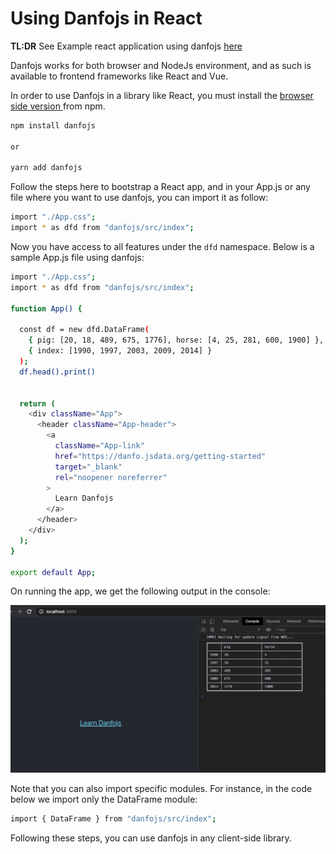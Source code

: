 # Using Danfojs in React

**TL:DR** See Example react application using danfojs [here](https://github.com/opensource9ja/Data-aRT)

Danfojs works for both browser and NodeJs environment, and as such is available to frontend frameworks like React and Vue. 

In order to use Danfojs in a library like React, you must install the [browser side version ](https://www.npmjs.com/package/danfojs)from npm. 

```bash
npm install danfojs

or 

yarn add danfojs
```

Follow the steps here to bootstrap a React app, and in your App.js or any file where you want to use danfojs, you can import it as follow:

```bash
import "./App.css";
import * as dfd from "danfojs/src/index";
```

Now you have access to all features under the `dfd` namespace. Below is a sample App.js file using danfojs:

```bash
import "./App.css";
import * as dfd from "danfojs/src/index";

function App() {

  const df = new dfd.DataFrame(
    { pig: [20, 18, 489, 675, 1776], horse: [4, 25, 281, 600, 1900] },
    { index: [1990, 1997, 2003, 2009, 2014] }
  );
  df.head().print()


  return (
    <div className="App">
      <header className="App-header">
        <a
          className="App-link"
          href="https://danfo.jsdata.org/getting-started"
          target="_blank"
          rel="noopener noreferrer"
        >
          Learn Danfojs 
        </a>
      </header>
    </div>
  );
}

export default App;

```

On running the app, we get the following output in the console:

![](../.gitbook/assets/screen-shot-2021-02-14-at-7.22.16-pm.png)

Note that you can also import specific modules. For instance, in the code below we import only the DataFrame module:

```bash
import { DataFrame } from "danfojs/src/index";
```

Following these steps, you can use danfojs in any client-side library. 

